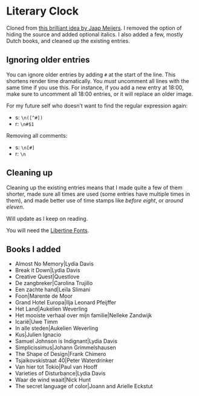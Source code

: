 # Literary Clock

Cloned from [this brilliant idea by Jaap Meijers](https://www.instructables.com/id/Literary-Clock-Made-From-E-reader/). I removed the option of hiding the source and added optional italics. I also added a few, mostly Dutch books, and cleaned up the existing entries. 

## Ignoring older entries

You can ignore older entries by adding `#` at the start of the line. This shortens render time dramatically. You *must* uncomment all lines with the same time if you use this. For instance, if you add a new entry at 18:00, make sure to uncomment all 18:00 entries, or it will replace an older image.

For my future self who doesn’t want to find the regular expression again: 

- s: `\n([^#])`
- r: `\n#$1`

Removing all comments: 

- s: `\n[#]`
- r: `\n`

## Cleaning up

Cleaning up the existing entries means that I made quite a few of them shorter, made sure all times are used (some entries have multiple times in them), and made better use of time stamps like *before eight*, or *around eleven*.

Will update as I keep on reading.

You will need the [Libertine Fonts](http://libertine-fonts.org/show-me/).

## Books I added

- Almost No Memory|Lydia Davis
- Break it Down|Lydia Davis
- Creative Quest|Questlove
- De zangbreker|Carolina Trujillo
- Een zachte hand|Leïla Slimani
- Foon|Marente de Moor
- Grand Hotel Europa|Ilja Leonard Pfeijffer
- Het Land|Aukelien Weverling
- Het mooiste verhaal over mijn familie|Nelleke Zandwijk
- Icarië|Uwe Timm
- In alle steden|Aukelien Weverling
- Kus|Julien Ignacio
- Samuel Johnson is Indignant|Lydia Davis
- Simplicissimus|Johann Grimmelshausen
- The Shape of Design|Frank Chimero
- Tsjaikovskistraat 40|Peter Waterdrinker
- Van hier tot Tokio|Paul van Hooff
- Varieties of Disturbance|Lydia Davis
- Waar de wind waait|Nick Hunt
- The secret language of color|Joann and Arielle Eckstut
